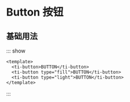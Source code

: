 <script setup>
import Basic from '../examples/button/basic.vue'
</script>

# Button 按钮

## 基础用法

::: show
<Basic />

```vue
<template>
  <ti-button>BUTTON</ti-button>
  <ti-button type="fill">BUTTON</ti-button>
  <ti-button type="light">BUTTON</ti-button>
</template>
```

:::
